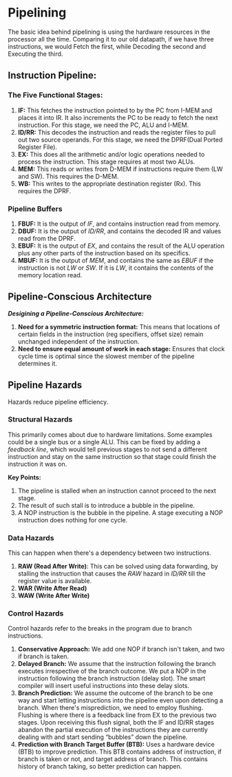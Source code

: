 # Pipelining

The basic idea behind pipelining is using the hardware resources in the processor all the time. Comparing it to our old datapath, if we have three instructions, we would Fetch the first, while Decoding the second and Executing the third.

## Instruction Pipeline:

### The Five Functional Stages:
1. **IF:** This fetches the instruction pointed to by the PC from I-MEM and places it into IR. It also increments the PC to be ready to fetch the next instruction. For this stage, we need the PC, ALU and I-MEM.
2. **ID/RR:** This decodes the instruction and reads the register files to pull out two source operands. For this stage, we need the DPRF(Dual Ported Register File).
3. **EX:** This does all the arithmetic and/or logic operations needed to process the instruction. This stage requires at most two ALUs.
4. **MEM:** This reads or writes from D-MEM if instructions require them (LW and SW). This requires the D-MEM.
5. **WB:** This writes to the appropriate destination register (Rx). This requires the DPRF.

### Pipeline Buffers
1. **FBUF:** It is the output of *IF*, and contains instruction read from memory.
2. **DBUF:** It is the output of *ID/RR*, and contains the decoded IR and values read from the DPRF.
3. **EBUF:** It is the output of *EX*, and contains the result of the ALU operation plus any other parts of the instruction based on its specifics.
4. **MBUF:** It is the output of *MEM*, and contains the same as *EBUF* if the instruction is not *LW* or *SW*. If it is *LW*, it contains the contents of the memory location read.


## Pipeline-Conscious Architecture

***Desigining a Pipeline-Conscious Architecture:***
1. **Need for a symmetric instruction format:** This means that locations of certain fields in the instruction (reg specifiers, offset size) remain unchanged independent of the instruction.
2. **Need to ensure equal amount of work in each stage:** Ensures that clock cycle time is optimal since the slowest member of the pipeline determines it.

## Pipeline Hazards

Hazards reduce pipeline efficiency.

### Structural Hazards

This primarily comes about due to hardware limitations. Some examples could be a single bus or a single ALU. This can be fixed by adding a *feedback line*, which would tell previous stages to not send a different instruction and stay on the same instruction so that stage could finish the instruction it was on.

**Key Points:**
1. The pipeline is stalled when an instruction cannot proceed to the next stage.
2. The result of such stall is to introduce a bubble in the pipeline.
3. A NOP instruction is the bubble in the pipeline. A stage executing a NOP instruction does nothing for one cycle.

### Data Hazards
This can happen when there's a dependency between two instructions.
1. **RAW (Read After Write)**: This can be solved using data forwarding, by stalling the instruction that causes the *RAW* hazard in *ID/RR* till the register value is available.
2. **WAR (Write After Read)**
3. **WAW (Write After Write)**

### Control Hazards
Control hazards refer to the breaks in the program due to branch instructions.

1. **Conservative Approach:** We add one NOP if branch isn't taken, and two if branch is taken.
2. **Delayed Branch:** We assume that the instruction following the branch executes irrespective of the branch outcome. We put a NOP in the instruction following the branch instruction (delay slot). The smart compiler will insert useful instructions into these delay slots.
3. **Branch Prediction:** We assume the outcome of the branch to be one way and start letting instructions into the pipeline even upon detecting a branch. When there's misprediction, we need to employ flushing. Flushing is where there is a feedback line from EX to the previous two stages. Upon receiving this flush signal, both the IF and ID/RR stages abandon the partial execution of the instructions they are currently dealing with and start sending “bubbles” down the pipeline.
4. **Prediction with Branch Target Buffer (BTB):** Uses a hardware device (BTB) to improve prediction. This BTB contains address of instruction, if branch is taken or not, and target address of branch. This contains history of branch taking, so better prediction can happen.





